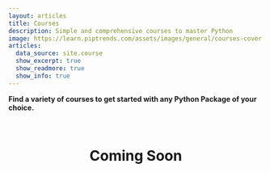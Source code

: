 ```yaml
---
layout: articles
title: Courses
description: Simple and comprehensive courses to master Python
image: https://learn.piptrends.com/assets/images/general/courses-cover.png
articles:
  data_source: site.course
  show_excerpt: true
  show_readmore: true
  show_info: true
---
```


**Find a variety of courses to get started with any Python Package of your choice.**

<br>

# <center>Coming Soon</center>